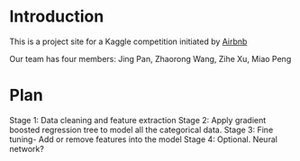# Introduction
This is a project site for a Kaggle competition initiated by [Airbnb](https://www.kaggle.com/c/airbnb-recruiting-new-user-bookings)

Our team has four members: Jing Pan, Zhaorong Wang, Zihe Xu, Miao Peng

# Plan
Stage 1: Data cleaning and feature extraction
Stage 2: Apply gradient boosted regression tree to model all the categorical data.
Stage 3: Fine tuning- Add or remove features into the model
Stage 4: Optional. Neural network?